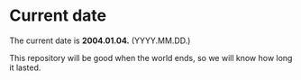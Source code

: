 # Current date

The current date is **2004.01.04.** (YYYY.MM.DD.)

This repository will be good when the world ends, so we will know how long it lasted.